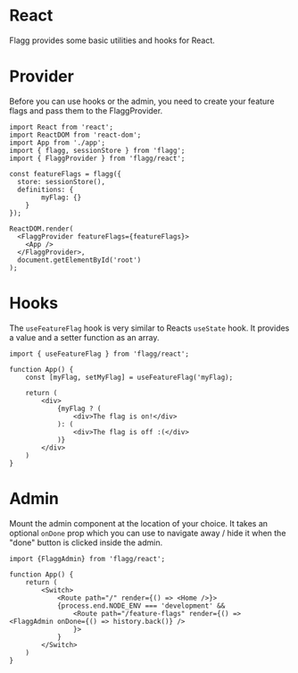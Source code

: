 # React

Flagg provides some basic utilities and hooks for React.

# Provider

Before you can use hooks or the admin, you need to create your feature flags and pass them to the FlaggProvider.

```tsx
import React from 'react';
import ReactDOM from 'react-dom';
import App from './app';
import { flagg, sessionStore } from 'flagg';
import { FlaggProvider } from 'flagg/react';

const featureFlags = flagg({
  store: sessionStore(),
  definitions: {
		myFlag: {}
	}
});

ReactDOM.render(
  <FlaggProvider featureFlags={featureFlags}>
    <App />
  </FlaggProvider>,
  document.getElementById('root')
);
```

# Hooks

The `useFeatureFlag` hook is very similar to Reacts `useState` hook. It provides a value and a setter function as an array.

```tsx
import { useFeatureFlag } from 'flagg/react';

function App() {
	const [myFlag, setMyFlag] = useFeatureFlag('myFlag);

	return (
		<div>
			{myFlag ? (
				<div>The flag is on!</div>
			): (
				<div>The flag is off :(</div>
			)}
		</div>
	)
}
```

# Admin

Mount the admin component at the location of your choice. It takes an optional `onDone` prop which you can use to navigate away / hide it when the "done" button is clicked inside the admin.

```tsx
import {FlaggAdmin} from 'flagg/react';

function App() {
	return (
		<Switch>
			<Route path="/" render={() => <Home />}>
			{process.end.NODE_ENV === 'development' &&
				<Route path="/feature-flags" render={() => 				<FlaggAdmin onDone={() => history.back()} />
				}>
			}
		</Switch>
	)
}
```